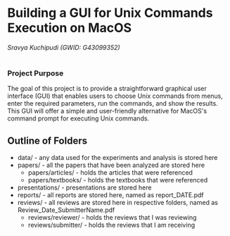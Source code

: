 <h1>Building a GUI for Unix Commands Execution on MacOS</h1> 
<em>Sravya Kuchipudi (GWID: G43099352)</em> <br><br>

<h3>Project Purpose</h3> 
<p>The goal of this project is to provide a straightforward graphical user interface (GUI) that enables users to choose Unix commands from menus, enter the required parameters, run the commands, and show the results. This GUI will offer a simple and user-friendly alternative for MacOS's command prompt for executing Unix commands.</p>


<h2>Outline of Folders</h2> 
<ul>
  <li>data/ - any data used for the experiments and analysis is stored here</li>
  <li>papers/ - all the papers that have been analyzed are stored here
    <ul>
      <li>papers/articles/ - holds the articles that were referenced</li>
      <li>papers/textbooks/ - holds the textbooks that were referenced</li>
    </ul>
  </li>
  <li>presentations/ - presentations are stored here</li>
  <li>reports/ - all reports are stored here, named as report_DATE.pdf</li>
  <li>reviews/ - all reviews are stored here in respective folders, named as Review_Date_SubmitterName.pdf
    <ul>
      <li>reviews/reviewer/ - holds the reviews that I was reviewing</li>
      <li>reviews/submitter/ - holds the reviews that I am receiving</li>
    </ul>
  </li>
</ul>
